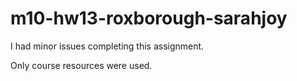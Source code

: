# m10-hw13-roxborough-sarahjoy

I had minor issues completing this assignment.

Only course resources were used.